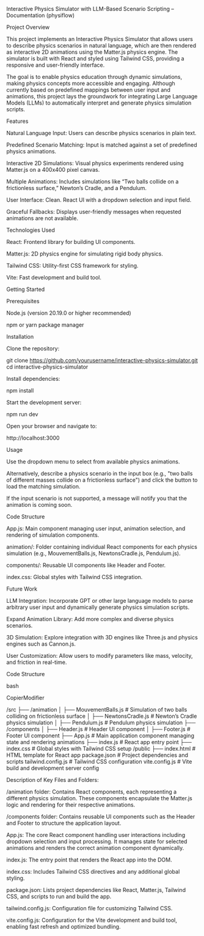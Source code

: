 Interactive Physics Simulator with LLM-Based Scenario Scripting – Documentation (physiflow) 

 

Project Overview 

This project implements an Interactive Physics Simulator that allows users to describe physics scenarios in natural language, which are then rendered as interactive 2D animations using the Matter.js physics engine. The simulator is built with React and styled using Tailwind CSS, providing a responsive and user-friendly interface. 

The goal is to enable physics education through dynamic simulations, making physics concepts more accessible and engaging. Although currently based on predefined mappings between user input and animations, this project lays the groundwork for integrating Large Language Models (LLMs) to automatically interpret and generate physics simulation scripts. 

 

Features 

Natural Language Input: Users can describe physics scenarios in plain text. 

Predefined Scenario Matching: Input is matched against a set of predefined physics animations. 

Interactive 2D Simulations: Visual physics experiments rendered using Matter.js on a 400x400 pixel canvas. 

Multiple Animations: Includes simulations like “Two balls collide on a frictionless surface,” Newton’s Cradle, and a Pendulum. 

User Interface: Clean.  React UI with a dropdown selection and input field. 

Graceful Fallbacks: Displays user-friendly messages when requested animations are not available. 

 

Technologies Used 

React: Frontend library for building UI components. 

Matter.js: 2D physics engine for simulating rigid body physics. 

Tailwind CSS: Utility-first CSS framework for styling. 

Vite: Fast development and build tool. 

 

Getting Started 

Prerequisites 

Node.js (version 20.19.0 or higher recommended) 

npm or yarn package manager 

Installation 

Clone the repository: 

git clone https://github.com/yourusername/interactive-physics-simulator.git 
	cd interactive-physics-simulator 
 

Install dependencies: 

npm install 
 

Start the development server: 

npm run dev 
 

   Open your browser and navigate to: 

http://localhost:3000 
 

 

Usage 

Use the dropdown menu to select from available physics animations. 

Alternatively, describe a physics scenario in the input box (e.g., "two balls of different masses collide on a frictionless surface") and click the  button to load the matching simulation. 

If the input scenario is not supported, a message will notify you that the animation is coming soon. 

 

Code Structure 

App.js: Main component managing user input, animation selection, and rendering of simulation components. 

animation/: Folder containing individual React components for each physics simulation (e.g., MouvementBalls.js, NewtonsCradle.js, Pendulum.js). 

components/: Reusable UI components like Header and Footer. 

index.css: Global styles with Tailwind CSS integration. 

 

Future Work 

LLM Integration: Incorporate GPT or other large language models to parse arbitrary user input and dynamically generate physics simulation scripts. 

Expand Animation Library: Add more complex and diverse physics scenarios. 

3D Simulation: Explore integration with 3D engines like Three.js and physics engines such as Cannon.js. 

User Customization: Allow users to modify parameters like mass, velocity, and friction in real-time. 

 

 

 

 

Code Structure 

bash 

CopierModifier 

/src 
  ├── /animation 
  │     ├── MouvementBalls.js      # Simulation of two balls colliding on frictionless surface 
  │     ├── NewtonsCradle.js       # Newton’s Cradle physics simulation 
  │     ├── Pendulum.js            # Pendulum physics simulation 
  ├── /components 
  │     ├── Header.js              # Header UI component 
  │     ├── Footer.js              # Footer UI component 
  ├── App.js                      # Main application component managing state and rendering animations 
  ├── index.js                    # React app entry point 
  ├── index.css                   # Global styles with Tailwind CSS setup 
/public 
  ├── index.html                  # HTML template for React app 
package.json                     # Project dependencies and scripts 
tailwind.config.js               # Tailwind CSS configuration 
vite.config.js                  # Vite build and development server config 
 

Description of Key Files and Folders: 

/animation folder: 
 Contains React components, each representing a different physics simulation. These components encapsulate the Matter.js logic and rendering for their respective animations. 

/components folder: 
 Contains reusable UI components such as the Header and Footer to structure the application layout. 

App.js: 
 The core React component handling user interactions including dropdown selection and input processing. It manages state for selected animations and renders the correct animation component dynamically. 

index.js: 
 The entry point that renders the React app into the DOM. 

index.css: 
 Includes Tailwind CSS directives and any additional global styling. 

package.json: 
 Lists project dependencies like React, Matter.js, Tailwind CSS, and scripts to run and build the app. 

tailwind.config.js: 
 Configuration file for customizing Tailwind CSS. 

vite.config.js: 
 Configuration for the Vite development and build tool, enabling fast refresh and optimized bundling. 

 